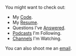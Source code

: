 You might want to check out:

- My [Code](https://github.com/tylerhcarter/).
- My [Resume](https://www.linkedin.com/in/tylerhcarter/).
- Questions I've [Answered](https://stackoverflow.com/users/58088/tyler-carter).
- [Podcasts](podcasts.md) I'm Following.
- [Channels](channels.md) I'm Watching.

You can also shoot me an [email](mailto:tyler@tylercarter.org).
